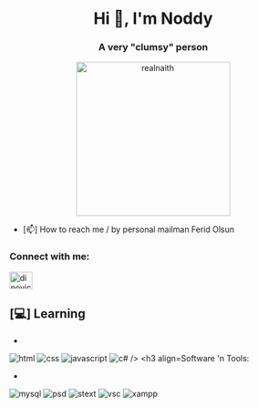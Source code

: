 <h1 align="center">Hi 👋, I'm Noddy</h1>
<h3 align="center">A very "clumsy" person</h3>

<p align="center">
  <img align="center" width="270" alt="realnaith" src="https://i.ibb.co/SyKtwzF/68747470733a2f2f6d656469612e646973636f72646170702e6e65742f6174746163686d656e74732f313134393031383837.png"/>
</p>

- [📫] How to reach me / by personal mailman Ferid Olsun


<h3 align="left">Connect with me:</h3>
<p align="left">
<a href="https://instagram.com/dinovic_28" target="blank"><img align="center" src="https://raw.githubusercontent.com/rahuldkjain/github-profile-readme-generator/master/src/images/icons/Social/instagram.svg" alt="dinovic_28" height="30" width="40" /></a>
</p>

<h2> [💻] Learning </h2>

-

  <img src = "https://img.shields.io/static/v1?style=for-the-badge&message=HTML5&color=E34F26&logo=HTML5&logoColor=FFFFFF&label=" alt = "html" />
  <img src = "https://img.shields.io/static/v1?style=for-the-badge&message=CSS3&color=1572B6&logo=CSS3&logoColor=FFFFFF&label=" alt = "css" />
  <img src = "https://img.shields.io/static/v1?style=for-the-badge&message=JavaScript&color=222222&logo=JavaScript&logoColor=F7DF1E&label=" alt = "javascript" />
  <img src = "https://img.shields.io/static/v1?style=for-the-badge&message=csharp&color=9A4993&logo=csharp&logoColor=FFFFFF&label=" alt = "c# />


<h3 align="left">Software 'n Tools:</h3>

-

  <img src = "https://img.shields.io/static/v1?style=for-the-badge&message=MySQL&color=003333&logo=MySQL&logoColor=FFFFFF&label" alt = "mysql" />
  <img src = "https://img.shields.io/static/v1?style=for-the-badge&message=PHOTOSHOP&color=737be1&logo=Adobe%20PhotoShop&logoColor=FFFFFF&label" alt = "psd" />
  <img src = "https://img.shields.io/static/v1?style=for-the-badge&message=Sublime%20Text&color=737be1&logo=Sublime%20Text&logoColor=FFFFFF&label" alt = "stext" />
  <img src = "https://img.shields.io/static/v1?style=for-the-badge&message=Visual%20Studio%20Code&color=737be1&logo=Visual%20Studio%20Code&logoColor=FFFFFF&label" alt = "vsc" />
  <img src = "https://img.shields.io/static/v1?style=for-the-badge&message=XAMPP&color=DAA520&logo=xampp&logoColor=FFFFFF&label=" alt = "xampp" />

</br></br>
